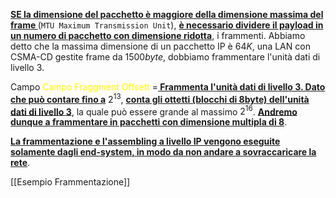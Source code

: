 <b><u>SE la dimensione del pacchetto è maggiore della dimensione massima del frame </u></b>(`MTU Maximum Transmission Unit`), <b><u>è necessario dividere il payload in un numero di pacchetto con dimensione ridotta</u></b>, i frammenti. Abbiamo detto che la massima dimensione di un pacchetto IP è $64K$, una LAN con CSMA-CD gestite frame da $1500byte$, dobbiamo frammentare l'unità dati di livello 3. 

Campo <span style=color:yellow>Campo Fraggment Offsett</span> =<b><u> Frammenta l'unità dati di livello 3. Dato che può contare fino a</u></b> $2^{13}$, <b><u>conta gli ottetti (blocchi di 8byte) dell'unità dati di livello 3</u></b>, la quale può essere grande al massimo $2^{16}$. 
<b><u>Andremo dunque a frammentare in pacchetti con dimensione multipla di 8</u></b>.

<b><u>La frammentazione e l'assembling a livello IP vengono eseguite solamente dagli end-system, in modo da non andare a sovraccaricare la rete</u></b>. 

[[Esempio Frammentazione]]


